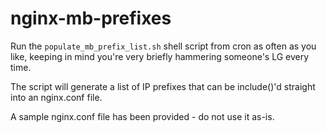# nginx-mb-prefixes

Run the `populate_mb_prefix_list.sh` shell script from cron as often as you like, keeping in mind you're very briefly hammering someone's LG every time.

The script will generate a list of IP prefixes that can be include()'d straight into an nginx.conf file.

A sample nginx.conf file has been provided - do not use it as-is.
